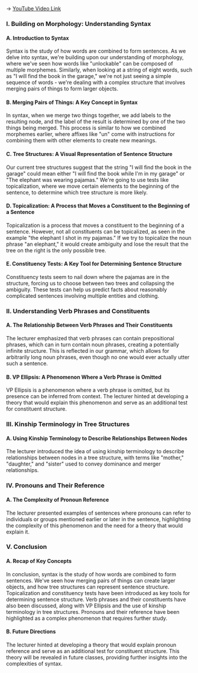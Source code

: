 -> [YouTube Video Link](https://www.youtube.com/watch?v=-OeyjP2zri4&list=PLUl4u3cNGP63BZGNOqrF2qf_yxOjuG35j&index=10&pp=iAQB)

### I. Building on Morphology: Understanding Syntax
#### A. Introduction to Syntax

Syntax is the study of how words are combined to form sentences. As we delve into syntax, we're building upon our understanding of morphology, where we've seen how words like "unlockable" can be composed of multiple morphemes. Similarly, when looking at a string of eight words, such as "I will find the book in the garage," we're not just seeing a simple sequence of words - we're dealing with a complex structure that involves merging pairs of things to form larger objects.

#### B. Merging Pairs of Things: A Key Concept in Syntax

In syntax, when we merge two things together, we add labels to the resulting node, and the label of the result is determined by one of the two things being merged. This process is similar to how we combined morphemes earlier, where affixes like "un" come with instructions for combining them with other elements to create new meanings.

#### C. Tree Structures: A Visual Representation of Sentence Structure

Our current tree structures suggest that the string "I will find the book in the garage" could mean either "I will find the book while I'm in my garage" or "The elephant was wearing pajamas." We're going to use tests like topicalization, where we move certain elements to the beginning of the sentence, to determine which tree structure is more likely.

#### D. Topicalization: A Process that Moves a Constituent to the Beginning of a Sentence

Topicalization is a process that moves a constituent to the beginning of a sentence. However, not all constituents can be topicalized, as seen in the example "the elephant I shot in my pajamas." If we try to topicalize the noun phrase "an elephant," it would create ambiguity and lose the result that the tree on the right is the only possible tree.

#### E. Constituency Tests: A Key Tool for Determining Sentence Structure

Constituency tests seem to nail down where the pajamas are in the structure, forcing us to choose between two trees and collapsing the ambiguity. These tests can help us predict facts about reasonably complicated sentences involving multiple entities and clothing.

### II. Understanding Verb Phrases and Constituents
#### A. The Relationship Between Verb Phrases and Their Constituents

The lecturer emphasized that verb phrases can contain prepositional phrases, which can in turn contain noun phrases, creating a potentially infinite structure. This is reflected in our grammar, which allows for arbitrarily long noun phrases, even though no one would ever actually utter such a sentence.

#### B. VP Ellipsis: A Phenomenon Where a Verb Phrase is Omitted

VP Ellipsis is a phenomenon where a verb phrase is omitted, but its presence can be inferred from context. The lecturer hinted at developing a theory that would explain this phenomenon and serve as an additional test for constituent structure.

### III. Kinship Terminology in Tree Structures
#### A. Using Kinship Terminology to Describe Relationships Between Nodes

The lecturer introduced the idea of using kinship terminology to describe relationships between nodes in a tree structure, with terms like "mother," "daughter," and "sister" used to convey dominance and merger relationships.

### IV. Pronouns and Their Reference
#### A. The Complexity of Pronoun Reference

The lecturer presented examples of sentences where pronouns can refer to individuals or groups mentioned earlier or later in the sentence, highlighting the complexity of this phenomenon and the need for a theory that would explain it.

### V. Conclusion
#### A. Recap of Key Concepts

In conclusion, syntax is the study of how words are combined to form sentences. We've seen how merging pairs of things can create larger objects, and how tree structures can represent sentence structure. Topicalization and constituency tests have been introduced as key tools for determining sentence structure. Verb phrases and their constituents have also been discussed, along with VP Ellipsis and the use of kinship terminology in tree structures. Pronouns and their reference have been highlighted as a complex phenomenon that requires further study.

#### B. Future Directions

The lecturer hinted at developing a theory that would explain pronoun reference and serve as an additional test for constituent structure. This theory will be revealed in future classes, providing further insights into the complexities of syntax.